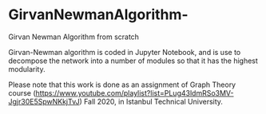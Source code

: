 # GirvanNewmanAlgorithm-
Girvan Newman Algorithm from scratch

Girvan-Newman algorithm is coded in Jupyter Notebook, and is use  to decompose the network into a number of modules so that it has the highest modularity. 

Please note that this work is done as an assignment of Graph Theory course (https://www.youtube.com/playlist?list=PLug43ldmRSo3MV-Jgjr30E5SpwNKkjTvJ) Fall 2020, in Istanbul Technical University.
